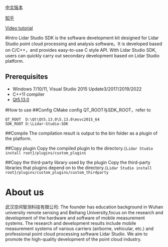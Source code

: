 
[中文版本](README_CN.md)

[知乎](https://zhuanlan.zhihu.com/p/504083964)

[Video tutorial](https://www.bilibili.com/video/BV1bC411h7rL/?spm_id_from=333.337.search-card.all.click&vd_source=0f3856461d10e6a4d57fd99cf05a7fca)

#Intro
Lidar Studio SDK is the software development kit designed for Lidar Studio point cloud processing and analysis software。It is developed based on C/C++，and provides easy-to-use C style API. With Lidar Studio SDK, users can quickly carry out secondary development based on Lidar Studio platform.

## Prerequisites
* Windows 7/10/11, Visual Studio 2015 Update3/2017/2019/2022
* C++11 compiler
* [Qt5.13.0](https://download.qt.io/archive/qt/5.13/5.13.0/)


#How to use
##Config CMake
config QT_ROOT与SDK_ROOT，refer to

    QT_ROOT  D:\Qt\Qt5.13.0\5.13.0\msvc2015_64
	SDK_ROOT D:\Lidar-Studio-SDK

##Compile
The compilation result is output to the bin folder as a plugin of the platform.

##Copy plugin
Copy the compiled plugin to the directory.`{Lidar Studio install root}/plugins/custom_plugins`

##Copy the third-party library used by the plugin
Copy the third-party libraries that plugins depend on to the directory.`{Lidar Studio install root}/plugins/custom_plugins/custom_thirdparty`

# About us
武汉空间智测科技有限公司: The founder has education background in Wuhan university remote sensing and Beihang University,focus on the research and development of the hardware and software of mobile measurement systems. The research and development results include mobile measurement systems of various carriers (airborne, vehicular, etc.) and professional point cloud processing software Lidar Studio. We aim to promote the high-quality development of the point cloud industry.






